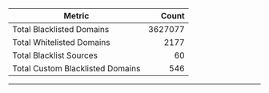 | Metric | Count |
|--------|------:|
| Total Blacklisted Domains | 3627077 |
| Total Whitelisted Domains | 2177 |
| Total Blacklist Sources | 60 |
| Total Custom Blacklisted Domains | 546 |
---
